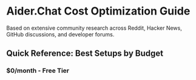# Aider.Chat Cost Optimization Guide

Based on extensive community research across Reddit, Hacker News, GitHub discussions, and developer forums.

## Quick Reference: Best Setups by Budget

### $0/month - Free Tier